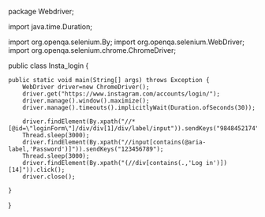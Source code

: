 package Webdriver;

import java.time.Duration;


import org.openqa.selenium.By;
import org.openqa.selenium.WebDriver;
import org.openqa.selenium.chrome.ChromeDriver;

public class Insta_login {

	public static void main(String[] args) throws Exception {
		WebDriver driver=new ChromeDriver();
		driver.get("https://www.instagram.com/accounts/login/");
		driver.manage().window().maximize();
		driver.manage().timeouts().implicitlyWait(Duration.ofSeconds(30));
				
		driver.findElement(By.xpath("//*[@id=\"loginForm\"]/div/div[1]/div/label/input")).sendKeys("9848452174");
		Thread.sleep(3000);
		driver.findElement(By.xpath("//input[contains(@aria-label,'Password')]")).sendKeys("123456789");
		Thread.sleep(3000);
		driver.findElement(By.xpath("(//div[contains(.,'Log in')])[14]")).click();
		driver.close();
		
	}

}
